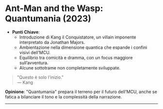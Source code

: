 # Ant-Man and the Wasp: Quantumania (2023)

- **Punti Chiave**: 
  - Introduzione di Kang il Conquistatore, un villain imponente interpretato da Jonathan Majors.
  - Ambientazione nella dimensione quantica che espande i confini visivi dell'MCU.
  - Equilibrio tra comicità e dramma, con un focus maggiore sull’avventura.
  - Alcune sottotrame non completamente sviluppate.

> "Questo è solo l'inizio."  
> — Kang

**Opinione**: "Quantumania" prepara il terreno per il futuro dell'MCU, anche se fatica a bilanciare il tono e la complessità della narrazione.

---